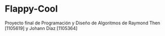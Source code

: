 # Flappy-Cool
Proyecto final de Programación y Diseño de Algoritmos de Raymond Then [1105619] y Johann Díaz [1105364]
